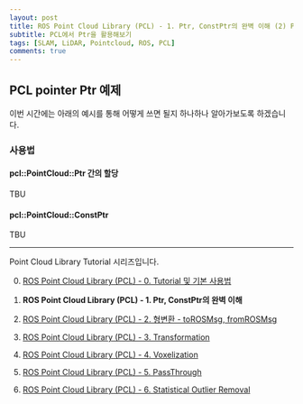 ```yaml
---
layout: post
title: ROS Point Cloud Library (PCL) - 1. Ptr, ConstPtr의 완벽 이해 (2) Ptr in PCL
subtitle: PCL에서 Ptr을 활용해보기
tags: [SLAM, LiDAR, Pointcloud, ROS, PCL]
comments: true
---
```



## PCL pointer Ptr 예제

이번 시간에는 아래의 예시를 통해 어떻게 쓰면 될지 하나하나 알아가보도록 하겠습니다.

<script src="https://gist.github.com/LimHyungTae/8a1f2259aadd7a7d96aa672259a80788.js"></script>


### 사용법



#### pcl::PointCloud<T>::Ptr 간의 할당

TBU

#### pcl::PointCloud<T>::ConstPtr

TBU 

---

Point Cloud Library Tutorial 시리즈입니다.

0. [ROS Point Cloud Library (PCL) - 0. Tutorial 및 기본 사용법](https://limhyungtae.github.io/2019-11-29-ROS-Point-Cloud-Library-(PCL)-0.-Tutorial-%EB%B0%8F-%EA%B8%B0%EB%B3%B8-%EC%82%AC%EC%9A%A9%EB%B2%95/)

1. **ROS Point Cloud Library (PCL) - 1. Ptr, ConstPtr의 완벽 이해**

2. [ROS Point Cloud Library (PCL) - 2. 형변환 - toROSMsg, fromROSMsg](https://limhyungtae.github.io/2019-11-29-ROS-Point-Cloud-Library-(PCL)-2.-%ED%98%95%EB%B3%80%ED%99%98-toROSMsg,-fromROSMsg/)

3. [ROS Point Cloud Library (PCL) - 3. Transformation](https://limhyungtae.github.io/2019-11-29-ROS-Point-Cloud-Library-(PCL)-3.-Transformation/)

4. [ROS Point Cloud Library (PCL) - 4. Voxelization](https://limhyungtae.github.io/2019-11-29-ROS-Point-Cloud-Library-(PCL)-4.-Voxelization/)

5. [ROS Point Cloud Library (PCL) - 5. PassThrough](https://limhyungtae.github.io/2019-11-29-ROS-Point-Cloud-Library-(PCL)-5.-PassThrough/)

6. [ROS Point Cloud Library (PCL) - 6. Statistical Outlier Removal](https://limhyungtae.github.io/2019-11-29-ROS-Point-Cloud-Library-(PCL)-6.-Statistical-Outlier-Removal/)

